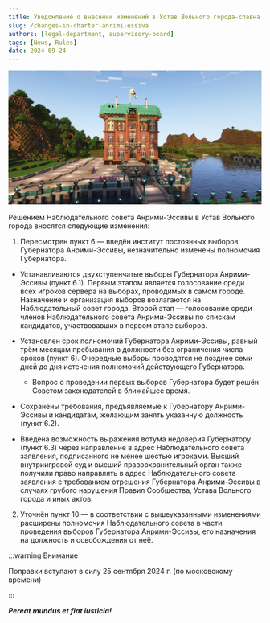 ```yaml
---
title: Уведомление о внесении изменений в Устав Вольного города-спавна Анрими-Эссивы
slug: /changes-in-charter-anrimi-essiva
authors: [legal-department, supervisory-board]
tags: [News, Rules]
date: 2024-09-24
---
```


![Здание Совета Законодателей на HardShard 3](./img/zdanie-soveta-zakonodateley.jpg)

<!-- truncate -->

Решением Наблюдательного совета Анрими-Эссивы в Устав Вольного города вносятся следующие изменения:

1. Пересмотрен пункт 6 — введён институт постоянных выборов Губернатора Анрими-Эссивы, незначительно изменены полномочия Губернатора.

- Устанавливаются двухступенчатые выборы Губернатора Анрими-Эссивы (пункт 6.1). Первым этапом является голосование среди всех игроков сервера на выборах, проводимых в самом городе. Назначение и организация выборов возлагаются на Наблюдательный совет города. Второй этап — голосование среди членов Наблюдательного совета Анрими-Эссивы по спискам кандидатов, участвовавших в первом этапе выборов.

- Установлен срок полномочий Губернатора Анрими-Эссивы, равный трём месяцам пребывания в должности без ограничения числа сроков (пункт 6). Очередные выборы проводятся не позднее семи дней до дня истечения полномочий действующего Губернатора. 
  - Вопрос о проведении первых выборов Губернатора будет решён Советом законодателей в ближайшее время.

- Сохранены требования, предъявляемые к Губернатору Анрими-Эссивы и кандидатам, желающим занять указанную должность (пункт 6.2).

- Введена возможность выражения вотума недоверия Губернатору (пункт 6.3) через направление в адрес Наблюдательного совета заявления, подписанного не менее шестью игроками. Высший внутриигровой суд и высший правоохранительный орган также получили право направлять в адрес Наблюдательного совета заявления с требованием отрешения Губернатора Анрими-Эссивы в случаях грубого нарушения Правил Сообщества, Устава Вольного города и иных актов.

2. Уточнён пункт 10 — в соответствии с вышеуказанными изменениями расширены полномочия Наблюдательного совета в части проведения выборов Губернатора Анрими-Эссивы, его назначения на должность и освобождения от неё.

:::warning Внимание

Поправки вступают в силу 25 сентября 2024 г. (по московскому времени)

:::

**_Pereat mundus et fiat iusticia!_**